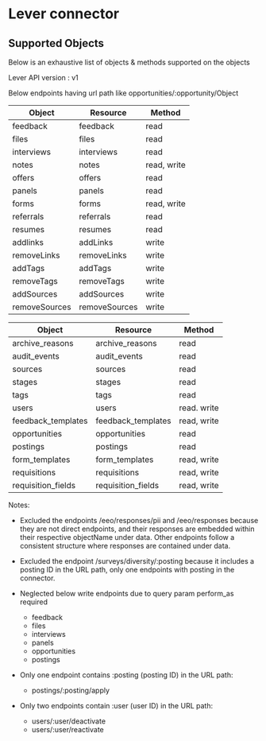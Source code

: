 # Lever connector


## Supported Objects 
Below is an exhaustive list of objects & methods supported on the objects

Lever API version : v1

Below endpoints having url path like opportunities/:opportunity/Object

| Object                  | Resource         | Method       |
| ----------------------- | ---------------- | ------------ |
| feedback                | feedback         | read         |
| files                   | files            | read         |
| interviews              | interviews       | read         | 
| notes                   | notes            | read, write  |
| offers                  | offers           | read         |
| panels                  | panels           | read         |
| forms                   | forms            | read, write  |
| referrals               | referrals        | read         |
| resumes                 | resumes          | read         |
| addlinks                | addLinks         | write        |
| removeLinks             | removeLinks      | write        |
| addTags                 | addTags          | write        |
| removeTags              | removeTags       | write        |
| addSources              | addSources       | write        |
| removeSources           | removeSources    | write        |

| Object                  | Resource           | Method       |
| ----------------------- | ------------------ | ------------ |
| archive_reasons         | archive_reasons    | read         |
| audit_events            | audit_events       | read         |
| sources                 | sources            | read         |
| stages                  | stages             | read         |
| tags                    | tags               | read         |
| users                   | users              | read. write  |
| feedback_templates      | feedback_templates | read, write  |
| opportunities           | opportunities      | read         |
| postings                | postings           | read         |
| form_templates          | form_templates     | read, write  |
| requisitions            | requisitions       | read, write  |
| requisition_fields      | requisition_fields | read, write  |


Notes:
- Excluded the endpoints /eeo/responses/pii and /eeo/responses because they are not direct endpoints, and their responses are embedded within their respective objectName under data. Other endpoints follow a consistent structure where responses are contained under data.
- Excluded the endpoint /surveys/diversity/:posting because it includes a posting ID in the URL path, only one endpoints with posting in the connector.
- Neglected below write endpoints due to query param perform_as required
    - feedback
    - files
    - interviews
    - panels
    - opportunities
    - postings

- Only one endpoint contains :posting (posting ID) in the URL path:
    - postings/:posting/apply

- Only two endpoints contain :user (user ID) in the URL path:
    - users/:user/deactivate
    - users/:user/reactivate
